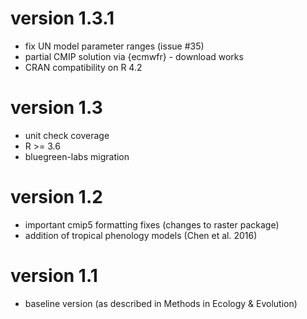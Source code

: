 # version 1.3.1

* fix UN model parameter ranges (issue #35)
* partial CMIP solution via {ecmwfr} - download works
* CRAN compatibility on R 4.2

# version 1.3

* unit check coverage
* R >= 3.6
* bluegreen-labs migration

# version 1.2

* important cmip5 formatting fixes (changes to raster package)
* addition of tropical phenology models (Chen et al. 2016)

# version 1.1

* baseline version (as described in Methods in Ecology & Evolution)
